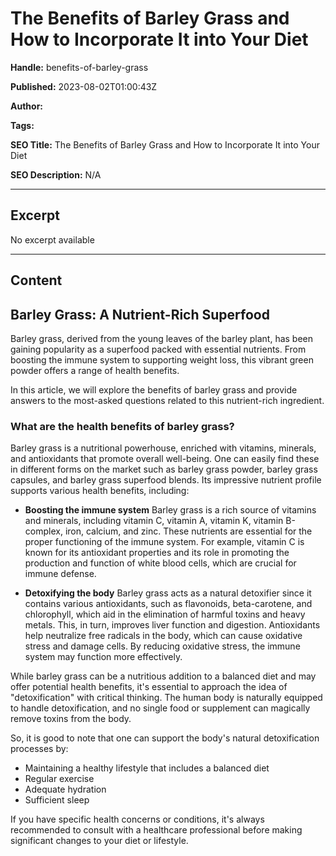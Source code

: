 # The Benefits of Barley Grass and How to Incorporate It into Your Diet

**Handle:** benefits-of-barley-grass

**Published:** 2023-08-02T01:00:43Z

**Author:**  

**Tags:** 

**SEO Title:** The Benefits of Barley Grass and How to Incorporate It into Your Diet

**SEO Description:** N/A

---

## Excerpt

No excerpt available

---

## Content

## Barley Grass: A Nutrient-Rich Superfood

Barley grass, derived from the young leaves of the barley plant, has been gaining popularity as a superfood packed with essential nutrients. From boosting the immune system to supporting weight loss, this vibrant green powder offers a range of health benefits.

In this article, we will explore the benefits of barley grass and provide answers to the most-asked questions related to this nutrient-rich ingredient.

### What are the health benefits of barley grass?

Barley grass is a nutritional powerhouse, enriched with vitamins, minerals, and antioxidants that promote overall well-being. One can easily find these in different forms on the market such as barley grass powder, barley grass capsules, and barley grass superfood blends. Its impressive nutrient profile supports various health benefits, including:

- **Boosting the immune system**
  Barley grass is a rich source of vitamins and minerals, including vitamin C, vitamin A, vitamin K, vitamin B-complex, iron, calcium, and zinc. These nutrients are essential for the proper functioning of the immune system. For example, vitamin C is known for its antioxidant properties and its role in promoting the production and function of white blood cells, which are crucial for immune defense.

- **Detoxifying the body**
  Barley grass acts as a natural detoxifier since it contains various antioxidants, such as flavonoids, beta-carotene, and chlorophyll, which aid in the elimination of harmful toxins and heavy metals. This, in turn, improves liver function and digestion. Antioxidants help neutralize free radicals in the body, which can cause oxidative stress and damage cells. By reducing oxidative stress, the immune system may function more effectively.

While barley grass can be a nutritious addition to a balanced diet and may offer potential health benefits, it's essential to approach the idea of "detoxification" with critical thinking. The human body is naturally equipped to handle detoxification, and no single food or supplement can magically remove toxins from the body.

So, it is good to note that one can support the body's natural detoxification processes by:

- Maintaining a healthy lifestyle that includes a balanced diet
- Regular exercise
- Adequate hydration
- Sufficient sleep

If you have specific health concerns or conditions, it's always recommended to consult with a healthcare professional before making significant changes to your diet or lifestyle.

